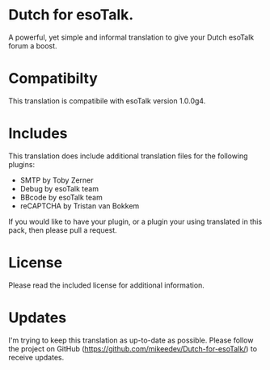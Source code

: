 # Dutch for esoTalk.
A powerful, yet simple and informal translation to give your Dutch esoTalk forum a boost. 

# Compatibilty
This translation is compatibile with esoTalk version 1.0.0g4.

# Includes
This translation does include additional translation files for the following plugins:

 * SMTP by Toby Zerner
 * Debug by esoTalk team
 * BBcode by esoTalk team
 * reCAPTCHA by Tristan van Bokkem
 
If you would like to have your plugin, or a plugin your using translated in this pack, then please pull a request. 

# License
Please read the included license for additional information.

# Updates
I'm trying to keep this translation as up-to-date as possible. Please follow the project on GitHub (https://github.com/mikeedev/Dutch-for-esoTalk/) to receive updates.
